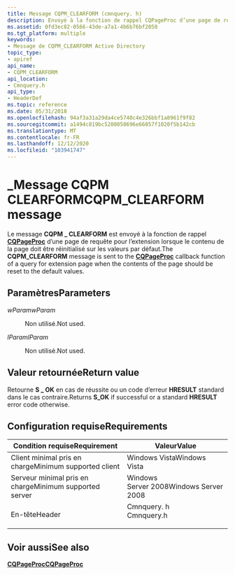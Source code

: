 ```yaml
---
title: Message CQPM_CLEARFORM (cmnquery. h)
description: Envoyé à la fonction de rappel CQPageProc d’une page de requête pour l’extension lorsque le contenu de la page doit être réinitialisé sur les valeurs par défaut.
ms.assetid: 0fd3ec82-0566-43de-a7a1-4b6b76bf2050
ms.tgt_platform: multiple
keywords:
- Message de CQPM_CLEARFORM Active Directory
topic_type:
- apiref
api_name:
- CQPM_CLEARFORM
api_location:
- Cmnquery.h
api_type:
- HeaderDef
ms.topic: reference
ms.date: 05/31/2018
ms.openlocfilehash: 94af3a31a29da4ce5740c4e326bbf1a8961f9f82
ms.sourcegitcommit: a1494c819bc5200050696e66057f1020f5b142cb
ms.translationtype: MT
ms.contentlocale: fr-FR
ms.lasthandoff: 12/12/2020
ms.locfileid: "103941747"
---
```

# <a name="cqpm_clearform-message"></a><span data-ttu-id="63d3c-104">\_Message CQPM CLEARFORM</span><span class="sxs-lookup"><span data-stu-id="63d3c-104">CQPM\_CLEARFORM message</span></span>

<span data-ttu-id="63d3c-105">Le message **CQPM \_ CLEARFORM** est envoyé à la fonction de rappel [**CQPageProc**](/windows/desktop/api/Cmnquery/nc-cmnquery-lpcqpageproc) d’une page de requête pour l’extension lorsque le contenu de la page doit être réinitialisé sur les valeurs par défaut.</span><span class="sxs-lookup"><span data-stu-id="63d3c-105">The **CQPM\_CLEARFORM** message is sent to the [**CQPageProc**](/windows/desktop/api/Cmnquery/nc-cmnquery-lpcqpageproc) callback function of a query for extension page when the contents of the page should be reset to the default values.</span></span>

## <a name="parameters"></a><span data-ttu-id="63d3c-106">Paramètres</span><span class="sxs-lookup"><span data-stu-id="63d3c-106">Parameters</span></span>

<dl> <dt>

<span data-ttu-id="63d3c-107">*wParam*</span><span class="sxs-lookup"><span data-stu-id="63d3c-107">*wParam*</span></span> 
</dt> <dd>

<span data-ttu-id="63d3c-108">Non utilisé.</span><span class="sxs-lookup"><span data-stu-id="63d3c-108">Not used.</span></span>

</dd> <dt>

<span data-ttu-id="63d3c-109">*lParam*</span><span class="sxs-lookup"><span data-stu-id="63d3c-109">*lParam*</span></span> 
</dt> <dd>

<span data-ttu-id="63d3c-110">Non utilisé.</span><span class="sxs-lookup"><span data-stu-id="63d3c-110">Not used.</span></span>

</dd> </dl>

## <a name="return-value"></a><span data-ttu-id="63d3c-111">Valeur retournée</span><span class="sxs-lookup"><span data-stu-id="63d3c-111">Return value</span></span>

<span data-ttu-id="63d3c-112">Retourne **S \_ OK** en cas de réussite ou un code d’erreur **HRESULT** standard dans le cas contraire.</span><span class="sxs-lookup"><span data-stu-id="63d3c-112">Returns **S\_OK** if successful or a standard **HRESULT** error code otherwise.</span></span>

## <a name="requirements"></a><span data-ttu-id="63d3c-113">Configuration requise</span><span class="sxs-lookup"><span data-stu-id="63d3c-113">Requirements</span></span>



| <span data-ttu-id="63d3c-114">Condition requise</span><span class="sxs-lookup"><span data-stu-id="63d3c-114">Requirement</span></span> | <span data-ttu-id="63d3c-115">Valeur</span><span class="sxs-lookup"><span data-stu-id="63d3c-115">Value</span></span> |
|-------------------------------------|---------------------------------------------------------------------------------------|
| <span data-ttu-id="63d3c-116">Client minimal pris en charge</span><span class="sxs-lookup"><span data-stu-id="63d3c-116">Minimum supported client</span></span><br/> | <span data-ttu-id="63d3c-117">Windows Vista</span><span class="sxs-lookup"><span data-stu-id="63d3c-117">Windows Vista</span></span><br/>                                                              |
| <span data-ttu-id="63d3c-118">Serveur minimal pris en charge</span><span class="sxs-lookup"><span data-stu-id="63d3c-118">Minimum supported server</span></span><br/> | <span data-ttu-id="63d3c-119">Windows Server 2008</span><span class="sxs-lookup"><span data-stu-id="63d3c-119">Windows Server 2008</span></span><br/>                                                        |
| <span data-ttu-id="63d3c-120">En-tête</span><span class="sxs-lookup"><span data-stu-id="63d3c-120">Header</span></span><br/>                   | <dl> <span data-ttu-id="63d3c-121"><dt>Cmnquery. h</dt></span><span class="sxs-lookup"><span data-stu-id="63d3c-121"><dt>Cmnquery.h</dt></span></span> </dl> |



## <a name="see-also"></a><span data-ttu-id="63d3c-122">Voir aussi</span><span class="sxs-lookup"><span data-stu-id="63d3c-122">See also</span></span>

<dl> <dt>

[<span data-ttu-id="63d3c-123">**CQPageProc**</span><span class="sxs-lookup"><span data-stu-id="63d3c-123">**CQPageProc**</span></span>](/windows/desktop/api/Cmnquery/nc-cmnquery-lpcqpageproc)
</dt> </dl>

 

 





